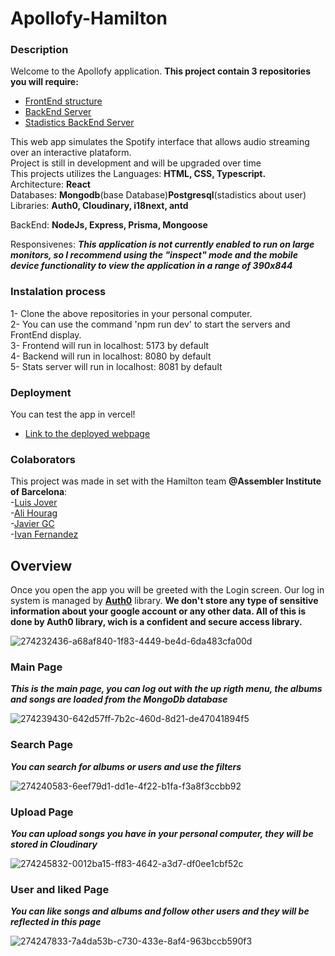 # Apollofy-Hamilton

### Description

Welcome to the Apollofy application.
**This project contain 3 repositories you will require:**
- [FrontEnd structure](https://github.com/Madpug2022/Apollofy-Hamilton)
- [BackEnd Server](https://github.com/Madpug2022/ApolloFy_Back)
- [Stadistics BackEnd Server](https://github.com/Madpug2022/apollofy_stats_back)

This web app simulates the Spotify interface that allows audio streaming over an interactive plataform. <br>
Project is still in development and will be upgraded over time <br>
This projects utilizes the Languages: **HTML, CSS, Typescript.** <br>
Architecture: **React** <br>
Databases: **Mongodb**(base Database)**Postgresql**(stadistics about user) <br>
Libraries: **Auth0, Cloudinary, i18next, antd** <br>

BackEnd: **NodeJs, Express, Prisma, Mongoose**

Responsivenes: **_This application is not currently enabled to run on large monitors, so I recommend using the "inspect" mode and the mobile device functionality to view the application in a range of 390x844_**

### Instalation process
1- Clone the above repositories in your personal computer. <br>
2- You can use the command 'npm run dev' to start the servers and FrontEnd display. <br>
3- Frontend will run in localhost: 5173 by default <br>
4- Backend will run in localhost: 8080 by default <br>
5- Stats server will run in localhost: 8081 by default <br>

### Deployment

You can test the app in vercel! <br>

- [Link to the deployed webpage](https://apollofy-hamilton.vercel.app)


### Colaborators
This project was made in set with the Hamilton team **@Assembler Institute of Barcelona**: <br>
-[Luis Jover](https://github.com/luisjover) <br>
-[Ali Hourag](https://github.com/ali-hourag) <br>
-[Javier GC](https://github.com/JaviGCK) <br>
-[Ivan Fernandez](https://github.com/ifdezluperena) <br>
 
## Overview
Once you open the app you will be greeted with the Login screen. Our log in system is managed by [**Auth0**](https://auth0.com/) library. 
**We don't store any type of sensitive information about your google account or any other data. All of this is done by Auth0 library, wich is a confident and secure access library.**

![274232436-a68af840-1f83-4449-be4d-6da483cfa00d](https://github.com/Madpug2022/apollofy-frontend/assets/98781462/f29a28d2-4492-42eb-9f83-fa15c3a225b5)

### Main Page
**_This is the main page, you can log out with the up rigth menu, the albums and songs are loaded from the MongoDb database_**

![274239430-642d57ff-7b2c-460d-8d21-de47041894f5](https://github.com/Madpug2022/apollofy-frontend/assets/98781462/3991fba5-375c-404f-aeea-20c6aa7d055a)

### Search Page
**_You can search for albums or users and use the filters_**

![274240583-6eef79d1-dd1e-4f22-b1fa-f3a8f3ccbb92](https://github.com/Madpug2022/apollofy-frontend/assets/98781462/fc3f646a-63fd-42a5-8a05-f991392c9dc0)

### Upload Page
**_You can upload songs you have in your personal computer, they will be stored in Cloudinary_**

![274245832-0012ba15-ff83-4642-a3d7-df0ee1cbf52c](https://github.com/Madpug2022/apollofy-frontend/assets/98781462/49c5e3a1-fe8e-45e2-946e-156989eb9213)

### User and liked Page
**_You can like songs and albums and follow other users and they will be reflected in this page_**

![274247833-7a4da53b-c730-433e-8af4-963bccb590f3](https://github.com/Madpug2022/apollofy-frontend/assets/98781462/9e1e746c-ffc2-464f-be6e-e602ce0ba385)


